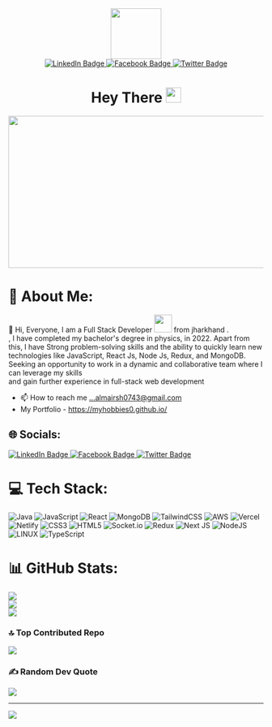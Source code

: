 

  <div align="center">
        <img src="https://media.giphy.com/media/M9gbBd9nbDrOTu1Mqx/giphy.gif" width="100"/></br>
       <a href="https://www.linkedin.com/in/md-irshad-alam-761b491b9/">
         <img src="https://img.shields.io/badge/LinkedIn-blue?style=for-the-badge&logo=linkedin&logoColor=white" alt="LinkedIn Badge"/>
       </a>
       <a href="https://www.facebook.com/zayan.raj.311">
         <img src="https://img.shields.io/badge/Facebook-red?style=for-the-badge&logo=youtube&logoColor=white" alt="Facebook Badge"/>
       </a>
       <a href="your-twitter-URL">
         <img src="https://img.shields.io/badge/Twitter-blue?style=for-the-badge&logo=twitter&logoColor=white" alt="Twitter Badge"/>
       </a>
      <h1>
       Hey There
       <img src="https://media.giphy.com/media/hvRJCLFzcasrR4ia7z/giphy.gif" width="30px"/>
     </h1>
     <div align="center">
         <img src="https://media.giphy.com/media/dWesBcTLavkZuG35MI/giphy.gif" width="600" height="300"/>
     </div>
  </div>

# 💫 About Me:
 👋 Hi, Everyone, I am a Full Stack Developer <img src="https://media.giphy.com/media/WUlplcMpOCEmTGBtBW/giphy.gif" width="35"> from jharkhand .<br>, I have completed my bachelor's degree in physics, in 2022. Apart from this, I have Strong problem-solving skills and the ability to quickly learn new technologies like JavaScript, React Js, Node Js, Redux, and MongoDB. Seeking an opportunity to work in a dynamic and collaborative team where I can leverage my skills <br>and gain further experience in full-stack web development
- 📫 How to reach me ...almairsh0743@gmail.com
- My Portfolio - https://myhobbies0.github.io/
  
## 🌐 Socials:
   <div align="left">
        <a href="https://linkedin.com/in/https://www.linkedin.com/in/md-irshad-alam-761b491b9/">
         <img src="https://img.shields.io/badge/LinkedIn-blue?style=for-the-badge&logo=linkedin&logoColor=white" alt="LinkedIn Badge"/>
       </a>
       <a href="https://facebook.com/https://www.facebook.com/zayan.raj.311">
         <img src="https://img.shields.io/badge/Facebook-red?style=for-the-badge&logo=youtube&logoColor=white" alt="Facebook Badge"/>
       </a>
       <a href="your-twitter-URL">
         <img src="https://img.shields.io/badge/Twitter-blue?style=for-the-badge&logo=twitter&logoColor=white" alt="Twitter Badge"/>
       </a>
   </div>
       
# 💻 Tech Stack:
![Java](https://img.shields.io/badge/java-%23ED8B00.svg?style=for-the-badge&logo=java&logoColor=white) ![JavaScript](https://img.shields.io/badge/javascript-%23323330.svg?style=for-the-badge&logo=javascript&logoColor=%23F7DF1E) ![React](https://img.shields.io/badge/react-%2320232a.svg?style=for-the-badge&logo=react&logoColor=%2361DAFB) ![MongoDB](https://img.shields.io/badge/MongoDB-%234ea94b.svg?style=for-the-badge&logo=mongodb&logoColor=white) ![TailwindCSS](https://img.shields.io/badge/tailwindcss-%2338B2AC.svg?style=for-the-badge&logo=tailwind-css&logoColor=white) ![AWS](https://img.shields.io/badge/AWS-%23FF9900.svg?style=for-the-badge&logo=amazon-aws&logoColor=white) ![Vercel](https://img.shields.io/badge/vercel-%23000000.svg?style=for-the-badge&logo=vercel&logoColor=white) ![Netlify](https://img.shields.io/badge/netlify-%23000000.svg?style=for-the-badge&logo=netlify&logoColor=#00C7B7) ![CSS3](https://img.shields.io/badge/css3-%231572B6.svg?style=for-the-badge&logo=css3&logoColor=white) ![HTML5](https://img.shields.io/badge/html5-%23E34F26.svg?style=for-the-badge&logo=html5&logoColor=white) ![Socket.io](https://img.shields.io/badge/Socket.io-black?style=for-the-badge&logo=socket.io&badgeColor=010101) ![Redux](https://img.shields.io/badge/redux-%23593d88.svg?style=for-the-badge&logo=redux&logoColor=white) ![Next JS](https://img.shields.io/badge/Next-black?style=for-the-badge&logo=next.js&logoColor=white) ![NodeJS](https://img.shields.io/badge/node.js-6DA55F?style=for-the-badge&logo=node.js&logoColor=white) ![LINUX](https://img.shields.io/badge/Linux-FCC624?style=for-the-badge&logo=linux&logoColor=black) ![TypeScript](https://img.shields.io/badge/typescript-%23007ACC.svg?style=for-the-badge&logo=typescript&logoColor=white)
# 📊 GitHub Stats:

![](https://github-readme-stats.vercel.app/api?username=MyHobbies0&theme=radical&hide_border=false&include_all_commits=true&count_private=false) </br>
![](https://github-readme-streak-stats.herokuapp.com/?user=MyHobbies0&theme=radical&hide_border=false)<br/>
![](https://github-readme-stats.vercel.app/api/top-langs/?username=MyHobbies0&theme=radical&hide_border=false&include_all_commits=true&count_private=false&layout=compact)





### 🔝 Top Contributed Repo
![](https://github-contributor-stats.vercel.app/api?username=MyHobbies0&limit=5&theme=dark&combine_all_yearly_contributions=true)

### ✍️ Random Dev Quote
![](https://quotes-github-readme.vercel.app/api?type=horizontal&theme=radical)

---
[![](https://visitcount.itsvg.in/api?id=MyHobbies0&icon=0&color=0)](https://visitcount.itsvg.in)

<!-- Proudly created with GPRM ( https://gprm.itsvg.in ) -->

